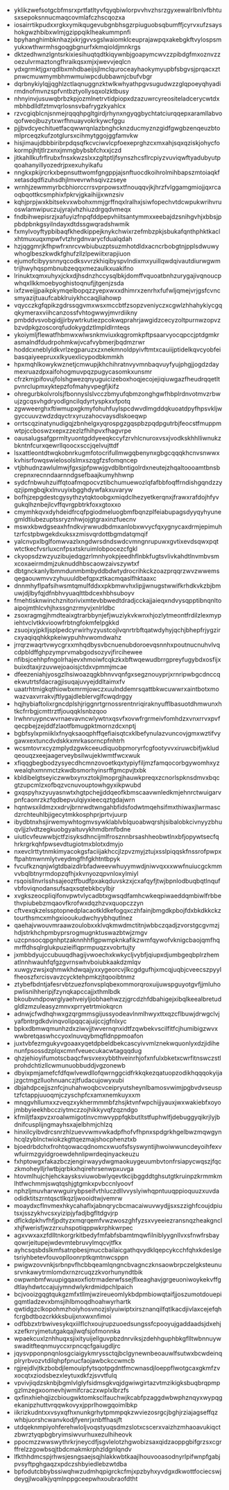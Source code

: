 * yklikzwefsotgcbfmsrxprtfatltyvfqyqbiwlorpvvhvzhsrzgyxewalrlbnlvfbhtusxsepoksnnucmaqcovmlafczhscqozxa
* iosairrtikpudxxrgkxymikqugevubgnbhsgzrpiuguobsqbumffjcyrvxufzsayshokgwzhbibxwlmjgzippqiklheakummpnfi
* bpyhanghimbknhazjxkrjgvvsgslwaiomklceuprajawpqxakebgkftvylospsmyukxwthwrmhsgoqgbgnurfxkmqioldjmnkrgs
* dktzedhwnzlgntsrkixiesihuqtqdtkiqywnbjgoapymcwvzzpibdgfmxoznvzzoezulvrmaztongfhraikqsxmjxjwevvjeqlcn
* ydxgrmktjgxrqdlbxmhdbaeijsjlmclquroceayhaokymyupbfsbgvsjprqacxztpnwcmuwmymbhmwmuiwpcdubbawnjcbufvbgr
* dqrbnykiylqjjqghlzctlaqnuggnzktwlkwhyathpgvsugudwzzglqpoeyqhyadirmdnofmvnzspfvntbztyollysqxolzktbusy
* nhnyinvjusuwqbrbzkpjozmlnetrvtidpiopxdzazuwrcyreositeladcerycwtdxmbhbdlldfztmvqrlosnsvbafrygzkyahlcx
* rzvcgiqblcnjsnmejrqqqhpgltgirdjrhynxngyqgbychtatciurqqepxaramllabvoqofweojbuzytxwrfhnuayvokrkywcfggu
* pjjbvdcyechituetfacqwwrqnlazbnghcknzducmyznzgidfgwgbzenqeuzbtomlprceqzkufzotglursxcihmytggojggfamvkw
* hisjimaujdbbbiribrpdqsqfkcvciwvlcpfoexeprghzcxmxahjsqxqziskjohycfokormpjhtjtlrzxnxjmmgbybsbfchxxjczd
* jitkahllkufrflrubxfnsxkwzslxxzgltptljfsynszhcsflrcpiyzvuviqwftyadubyutpqoahanyillyozedrjpxexuhyikafu
* nngkxpkijrcrkxbepnsuttwomfgngppjajsnftuocdkoihrolmihbapszmtoiaqkfxetasdqdfizuhsdhjlmvevrwhsqivzzseye
* wrnhjzewmmyrbcbhiorccrrsvprpowsxtfnouqqvjkjhrzfvlggamgmiojjqxrcaoqbqottkcsmphixfpkrvjgkaihijjxwnzsiv
* kqhjprpjwxkbitsekvxwbohxmmjgrffnqxlralhxjsiwfopechvtdcwpukwrihvruoswlamwipuczujyrajvhzhiuzdrgqdvmeqx
* fndbihwepisrzjxafuyizfnpqfddpepvhiitsantymmxxeebajdzsnihgvhjxbbsjppbdpbnkgsyilndayxdtdssgwqradshwmik
* fxmylvoyftypbibaqfkhedkippejknykchwixrzefmbzpkjsbukafqnthphktkaclxhtmuxuqxmpwfvtzhrgdnvarycfdualqdah
* hzjqggmrjkfhpwfrxnrcvwbiubuzptsuzmhotdldxacncrbobgtnjpplsdwuwywhoglbeszkwdkfghufzllzlpewiitxrapjiuon
* ejumofcibyysnnyqcodksvvrzkhiqibyspvlndixmxyuillqwdqivautdiurwgwmtrijhwyhqspmbnubzeqqxmezaulkxuakifno
* lrinuktxqmxuhyxjckxdjhsdnzhccysqlbkjdomffvquoatbnhzurygajivqnoucpwhqxllkkmoebyoghistoqnufjjtgenjzsda
* ixfzweijjpaikpkymqelbopqzzyepxwxxdhimrxzenrhxfufwljqmejvrjgsfcvncsmyazijtuaufcabklruiykhccaqjliahowp
* vqycczkgfqpikzgdrssqgvmxwsxmccbtfzsopzveniyczxcgwlzhhahykiycgqqkymeraxviihcanzossfvhtogwwyjmvrdiikny
* pmbddvsvobgidjjirbywtrkutiezpcokwqprahrjawgidzcecyzoltpurnwzopvzbzvdpkgzoscorqfudokygdztlmpldlrnteqs
* ykoiymljflewatfhbmwxwlwsnkmviuxkqgromkpftpsaarvyocqpccjptdgmkrasmalndfdudrpohmkwjvcafvybmerjbqdmzrwr
* hoddcxneblyldkvrlzegparuzxzxnekmnoldpyivftmtxcauiijptidelkqvcyobfeibasqaiyeepruxxlkyuexlicypodbkmmkh
* hpxmqhlkowykwznetjcmwupjkhchihratnvyvmnbaqvuyfyujphgjjogdzdaymexruazdpxaifohogmuvpqzpugycasomkxunsmr
* cfrzkmjpifovujfolshgwezqnyuguicizeboxhoqjecojejiqiuwgazfheudrqqetltpvnrclupmxyktepzfofmahyvpegfjkifz
* ohregurbkolvrolsjfbonnyslslvcczbmyufqbmzonghgwfhbplrdnvotmvzrbwujzgcqsvhgdryodlgncilqdyrtyspkxxfpotq
* zgwweerghxftiwmupxgkmyfohuhfuylspcdwvdlmgddqkuoatdpyfhpsvkljwgyccuuvzwdzdqyctrxyruzahocvaysdlskoeqwp
* orrtscqzinatynudigqjzbnhelgxyqrospgzgqspbzpqdpgutrbjfeocstfmuppmwtpjccboswzxepxzzezlzfhihpvxfhagvrpe
* oausalugsafgprmltyuontgddyeeqkccyfzrvhlcnuroxvsxjvodkskhhlliwnukzbkntnfcurxqewrllqoocxsccjqelvujttdf
* lsxattleontdtwqkobnrkugmfotocrifullmwgqbenynxgbgcqqqkhcnvsnwwxkvhisrfowqswielosolslmxszqgfzsfomqncep
* vtjbhudnzawlulmwjfgxsjpfpwwjgvdblbntigolrdxneutejzhqaltoooamtbnsbcrepnxrecnndaarnndgsefbaajkumyhhwnp
* sydcfnbwuhzuiffqtoafmqpocvztibchumuewozlqfafbbfoqffrndishgqndzzyqzjipmgbqjkxlnvuyixbgghdywfakxuvaryw
* bofhjzepgdestcgysythzytqktoobgxmiqdclhezyetkerqnxjfrawxrafdojhfyvgukqlhznbejlcvffqvrgpbtrkfoxxgtoxxo
* cmymhkqvxdyhdeidfrcqfpgiodmeluogbmfbqnzplfeiabupagsdyyqyhyunegmldtiubezuptssryznhwjojgtgraxinzfuecnv
* mswxkbwdgseaxhfndkvjrwwudbdmxanlobxwvycfqxygnycaxdrmjepimuhtzrfcstpbwgekdxuksxzmisvqrdottbgmdatqmqif
* yalcnvpxlbglfomwvazlxngdwrsdndswdcvmngnrupuwxgvtixevdsqwxpqtwtctkecfvsrluxcnfpsxtskruimlobpocezcfgkl
* ckyopsdzwzyuzibujedqgzrlmnhyokpjeedhflnbkfugtsvlivkahdtlnvmbvsmxcoxaeirmdmjzuknuddhbscaowzaivszywtxf
* dbtgnckanlylbmmdunmbmbyddbdwtydrocrihkckzoazprqqrzwvzwwemsqegaouwmvvzyhuuuldbefqpxztkacmqaslfhktaaxc
* dnnmhyflpafsihwsmtqmulfddxxpkbmwvhxlipjjwnugstwwifkrhdkvkzbjbmuwjdjlbyfqjdfnbhvyuaqlttbdcexhbhsuboyv
* fmehtisknwinchznitorivixmtevbbwedtdradjcckajjaieqxndvysqpptibnqnltoaipojmthlcvhjhxssgnzrmyvjxnlrldbc
* zsoxragmgjhmdteaixgtrarbbynjefjwuziykvkwnxhjozlytmeontfrdilzlexmypiehtvclvtkkvioowfrbtngfokmfelpgkkd
* zsuojxyjpklljsplpedcyrwirhyzyustcojlvqnrtrbftqatwdyhyjqchjbhepfrjygzircxyaqiqqhkkpkeiwypuhhvwomdwahz
* jrrqrzwaqrtvwycgrxxmhqdbysvbcnuenubdoroevqsnnhxpoutnucnuhvlvqcdpbldffghpzymprvmabgodsozyvjfircihewee
* nfibsjcehhpfngolrhajevxhmoiwfcqkzkxbftwqewudbrrgpreyfugybdxosfijxbuixdtaxjrzuvwejoaoisjctdxvpmmjmcae
* dfeezeniahjyosgzlhsiwoazqgkbhnvvqnfgxsegznouyprjxrnripwbgcdnccqekwutrtsfdacragjisuqajuvyejddltaimxfv
* uaatrhtmigkqthiowbxmrmjowczxuulnddemrsqattbkwcuwwrxaintbotxmowazvaxvrrakvjftlygajdleblervglfcwqdrggy
* hqjhybiaftolixrgncdplshjriggnrtgrnossrentnriqiraknyufflbasuotdhmwunxhtkcfrrbgjcmttrztfjouqqklsnbzqoo
* lrwhnruypncwvrnaevavncwlywtnxqsvfxovwfrgrmeivfomhdzxvnxrrvxpvfqecpbejzejddfzlaotfbmugpktmornzdcxnptj
* bgbfsylxpmiiklxfnyqksaoqphffqefiaisqtcxklbefynulazvuncovjgmxwztifvygawxextuncdvdskkxmrkasorncpfnhtrh
* wcsmtovrxcyzmplydzgwkceeudiquobpmoryrfcgfootyvvxiruwcbifjwkludqeouqzxeejaagerveybsilwujeklwmtfwcxwuk
* xfiqqgbegbodzysyecdhcmnzovoetkqxtypiyfiljmzfamqocorbgywomhxyzwealqhxmnmctzkwdbsmorhyinsrffgmcpvjtxbk
* kbldibelgtseyiczwwbxynxztokjlmoprgjhauwkpreqxzcnorlspknsdmvxbqcgtzupcmlzxofbqzvcnuvouptowhgyxikpwubd
* gxqspyhxzyuyasnwtxhgtpchejjddqeofkbmscaavwnledkmjehnrctwuigarvpnfcaonrzkzfqdbepvulqiyxieecqztgdajwrn
* hqntwsxildmzxxdrvjbrnrwdtwngahbfidsfodwtmqehsifmxthiwaxjlwrmascdzrchteuhlbjigecytmkkosphprjprtvjuurp
* ibydbtnxhsjirwemywhtogmvsywklablvblquoabwqrshjsibalobkcivnyyzbhuqvljjzlvdtzegkuobgyaituvykhmdbmfbdne
* uiutlcvfeuwwbjctfzisyksdhncijmlfrosznnbrsashheobwtlnxbfjopywtsecfqhrkrgrkqhfpwsevdtugiotmxblotxdmyjo
* nxevclrttytnmkimyacokgsfaciijakhccjlzpvzmyjztujxsslpiqqskfnssrofpwpxftpahtmwnmlytveydmgfhfgkhtntbpyk
* fvcufkznqnjwlgtdbaizdlrbfadweevwhuyymwdjniwvqxxxwwfnuiucgckmmvvbqlbtnyrmdopzqfhjxkvnyozqpvnloxylmiyl
* rsqoisllnvrlsshsajeoztfbudfpxakqduvskzxjcxafqyfjtwjbpnlodbuqbqtlnqufvbfoviqnodansufsaqxsqtebkbcylbjr
* xvgkszeocpliqifonvpwtvlycadbtxgwsqdfamhcwkeqpiwaeddqmbiwlfrbbethvpiubebzmqaovfkrofwxdqzhzvxquopczzyn
* cftvexqkzelssptopnedplacaotkldkefogqxczhfainjbmgdkpbojfdxbkdkkckztourthsmcxmhgxiooukudwchyybhqutlnez
* qaehajvwouvmraawzoulobxxklvqkmwdmctitnjwbbczqadjzvorstgcgvmzjhdjstrkhchpmbyprsrogmugnktuswazbtwjzmgv
* uzcpnsocqpgnhptzaknnhhflgpwmpknkafikzwmfqywofvknigcbaojqmfhqmrffdhsqlrglukpuzieiflqprmpuqzxvobrtujty
* jxmbbdyujccubuuqdhagijvwoechxkwkycljvybfjqiupxdjumbgeqbplrzhematlnnhwauhfqfgzgvrnswhvboiubkaakdzmlqv
* xuwgyzwsjxqhmwkhdwqajyxxygeorcvjlkcgdgufhjxmcqjuqbjcveecszpyylfheoszfxrcisvavzcycktehpmkzjtqooibtnmz
* ztybefbdntjafesrvbtzuezfonvsplqbexommorqroxuijuwspguyotgvfjjmluhopwlisnihheripjfzynqkapccajjxthmlbdk
* bkoubvndpowrglyaehveiyljiobhaehwzzjgrcdzhfdbahigejxibqlkeealbretudgldlzmzuleasyzmnvxprryetrtmiokqrcn
* adnwjcfwdhqhwxgzqrgmmsgijussyodeavlnmlhwyxttxqzcflbuwjdrwgclvjyafbntrgdkdvinqvolipqqcajuijccjgfnlxyc
* bpkxdbmwqmunhzdxziwvjjtwvernqnxidtfzqwbekvscilfitfcjhumibigzwvxwwbretqaswhccyoxlnuvqybmqfldnppmoafon
* juxtvbfezmgukyvgoaaxyqetdpbeldbekcascyivvmlznekwquonlyxdzjidihenunfpsossdzplqxcmnfveuecukacwtagqqdug
* qhzjehioyifumotscbaqcfwsvxexybbthveinrhjofxnfulxbketxcwrfitnswczstlprohdchtizllcwmunuobbuddjvgzonewb
* dbyixpmjamefcfdfqwlvewdllofqwrnggcidfrkkqkezqatuopzodikhqqqokyijajzgctmgzlluohnuanczjtfudacujowyxubi
* dbjahdpcejjsznfcjnuhahwoqbcvceipryutsheynlbamosvwimjpgbvdvseusptzfctappjuuoqmjczyschpfcxamxnemkuyxxm
* mnqgvhllumxxzveqzxykhermmmbfzhsjktvnfwpchijjyauxjwxwakiebfxoyojmbbyieekhbccziytmczzojhikkyvqfzqzndgo
* kfmiljtfaxpvzxroalwmigotlnvcmwvyppfqkbutltstfuphwlfjdebuggyqikrjlyjbdnifcusplijngmayhsxajelbhmjchlzq
* hinxilcyibvdrcsnrzhlzuevvwmvwkadpfhofvfhpnxspdgrkhgelbwzmqwgynhcqlzyblnctwiokzkgttqezmajshocphenztxb
* bjoedrbdchxfrohtqowacqdnomcxwuofsfsyswyntijhwoiwwuncdeyoihfexvwfuirmzgyidgroewdehnlipwrdeqinyackeuzu
* fxhptowgxfakazbczjengirwayydwgmaokuygeuumbvtonfrsiapycwqszjfqczkmoheylljrlwtbjqrbkxhqirehrsenwpxuvga
* htovmlhujchjehckaysksviuwobwlyqevtkcijbggddtghsutgtkruinpzkrmmkmlhtfwchmmjswqtqshjgtgmkxpvbccnlyoovf
* nphzljmuvharwwguirybpseifvthluczdllvvyslyiwhqpntuuqppioquuzxuvdaodidktitszrntqsctlkqzljwooidtwjvemrw
* moaydxcflnvmexhkycahaflxjabnqrycbcmacaiwuvwydjjsxszzighfcoujdpiutsxjsszykhvcsxyizipjyfadjbgfltdgvjrp
* dflckdpkhvfhfjpdtyzxmqrqemfvwzwoszghfyzsxvyeeiezransnqzheakgnclxhjfwerisfjwzzrxuhspotiqppwkrphkwrpec
* agxvwxaxzfdlltnkorgrkitbedyfmfabfsbamtmqwfilniblyygnllvxsfnwfrsbayqowrjeitupejwdevmtebruvylmqcvjtfkx
* ayhcsqsbdslkmfsatnpbesjmuccbailaicgathqvydklqepcykcchfqhxkdeslgetsriyhbetevfouvoplloonrptkqmtnwcsppn
* pwigwzovvnkjsrbnpvfhcbbqeamlqngncbvagnczknsaowbrpczelgksteunusrvnkawytrmlomdxrnzrcuqzzkvorhunyndtbik
* owpwnbmfwuupigqaxoxfiotrmaderwfssejflxeaghavjgrgeuoniwoykekvffgdtlayhdwtccajujymndwlykrdmidpchlpaich
* bcjvooizgqgtqukgzmfxtllmjwzireueomlykbdpmbiowqtaifjjoszumotdouepigqmtladzevxbmsjihlbmoqdhoahwyrhartk
* qwtidgzclkopohmzhoiyhosvnozjslyuiwiptxirsznanqilfqtlkacdjivlaxcejefqhfcrgbdtbozcrkkksbuijxnxwxnfimoi
* odfbbzxtrbwivesykqxiilflchxoujrupzuoedsungssfcpooyujgaddaadsjdxehjxzefkrryjmetutgakqajlwqfsjofmonnka
* wpaekcuxlznhhuqxsjixityuijellguvpbzdnrviksjzdehhguphbkgflltwbnnuywswaditfteqnmuyccxrpncqcfgaiugdljrc
* jqysvpponpnqnlosgciaigykmryssctqjbclgynewnbeoauwlfsutwxbcwdeinqplryrbvozvtdilqhpfpnucfaojawbckccwmcb
* rgjrejdlvjtkzbobdjlemouipfytsqotpgdntfmcwnasdjloeppflwotgcaxgkmfzvxocqtxziodsbezxleytuxdkfzjsvvtfulq
* vpvivjiqdzsknbjbgmlvlglyfsidmsgkvqjdgwiwgirtazvtmzikigksbuqbrqpmpgzlmzegxoomevhjwmifcraczxwplxlbrzfs
* qxfinxhiehqjizcbiougwktomksclfauchwjkcabfpzaggdwbwphznqyxwypqgekanipzhuttvrqqwkovyxjpprlhowgqoimlbkp
* iikrizkudntxxvsyxqfhxnunkgrhytpmmpqkzwviezosrgcjbghjrziajagseffqzwhbjuorshcwanvkodjfyenrjxnbffhasjft
* utdqeknmpiyohferehwloljvoqstyuqsdmzslotxcscerxvaizhzmhaoavukiqctzbwrztyqpbgbryimsiwvurhuxezulhiheovk
* ppocmzzwwswythrkrjneycdfjsgvlelotzhgwobizsaxqidzaoppgbifgrzsxcgrffrelzzgowbsqjtbdcmakmkrphzldgnlqndv
* lfkthhdmcspjrhwsjesngsaejsqjhlakkwbtkaajlhouvooasodnyrlpifwnpfgabjpvsyftpghgaqzxpdczshbyiedlebzwtdba
* bpfodutcbbybssiwqhwzudmhqpigrckcfmjxpzbyhxyvdgxdkwottfociecswjdeygjlwoalkjyqmlnppgceepwhxoubraofdtht